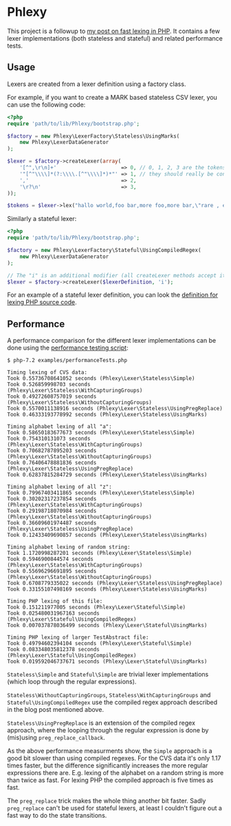 Phlexy
======

This project is a followup to [my post on fast lexing in PHP][lexing_blog_post]. It contains a few lexer implementations
(both stateless and stateful) and related performance tests.

Usage
-----

Lexers are created from a lexer definition using a factory class.

For example, if you want to create a MARK based stateless CSV lexer, you can use the following code:

```php
<?php
require 'path/to/lib/Phlexy/bootstrap.php';

$factory = new Phlexy\LexerFactory\Stateless\UsingMarks(
    new Phlexy\LexerDataGenerator
);

$lexer = $factory->createLexer(array(
    '[^",\r\n]+'                     => 0, // 0, 1, 2, 3 are the tokens
    '"[^"\\\\]*(?:\\\\.[^"\\\\]*)*"' => 1, // they should really be constants
    ','                              => 2,
    '\r?\n'                          => 3,
));

$tokens = $lexer->lex("hallo world,foo bar,more foo,more bar,\"rare , escape\",some more,stuff\n...");
```

Similarly a stateful lexer:

```php
<?php
require 'path/to/lib/Phlexy/bootstrap.php';

$factory = new Phlexy\LexerFactory\Stateful\UsingCompiledRegex(
    new Phlexy\LexerDataGenerator
);

// The "i" is an additional modifier (all createLexer methods accept it)
$lexer = $factory->createLexer($lexerDefinition, 'i');
```

For an example of a stateful lexer definition, you can look the [definition for lexing PHP source
code][php_lexer_definition].

Performance
-----------

A performance comparison for the different lexer implementations can be done using the [performance testing
script][performance_test_file]:

```
$ php-7.2 examples/performanceTests.php

Timing lexing of CVS data:
Took 0.55736708641052 seconds (Phlexy\Lexer\Stateless\Simple)
Took 0.526859998703 seconds (Phlexy\Lexer\Stateless\WithCapturingGroups)
Took 0.49272608757019 seconds (Phlexy\Lexer\Stateless\WithoutCapturingGroups)
Took 0.5570011138916 seconds (Phlexy\Lexer\Stateless\UsingPregReplace)
Took 0.46333193778992 seconds (Phlexy\Lexer\Stateless\UsingMarks)

Timing alphabet lexing of all "a":
Took 0.58650183677673 seconds (Phlexy\Lexer\Stateless\Simple)
Took 0.754310131073 seconds (Phlexy\Lexer\Stateless\WithCapturingGroups)
Took 0.70682787895203 seconds (Phlexy\Lexer\Stateless\WithoutCapturingGroups)
Took 0.76406478881836 seconds (Phlexy\Lexer\Stateless\UsingPregReplace)
Took 0.62837815284729 seconds (Phlexy\Lexer\Stateless\UsingMarks)

Timing alphabet lexing of all "z":
Took 0.79967403411865 seconds (Phlexy\Lexer\Stateless\Simple)
Took 0.30202317237854 seconds (Phlexy\Lexer\Stateless\WithCapturingGroups)
Took 0.29198718070984 seconds (Phlexy\Lexer\Stateless\WithoutCapturingGroups)
Took 0.36609601974487 seconds (Phlexy\Lexer\Stateless\UsingPregReplace)
Took 0.12433409690857 seconds (Phlexy\Lexer\Stateless\UsingMarks)

Timing alphabet lexing of random string:
Took 1.1720998287201 seconds (Phlexy\Lexer\Stateless\Simple)
Took 0.5946900844574 seconds (Phlexy\Lexer\Stateless\WithCapturingGroups)
Took 0.55696296691895 seconds (Phlexy\Lexer\Stateless\WithoutCapturingGroups)
Took 0.6708779335022 seconds (Phlexy\Lexer\Stateless\UsingPregReplace)
Took 0.33155107498169 seconds (Phlexy\Lexer\Stateless\UsingMarks)

Timing PHP lexing of this file:
Took 0.151211977005 seconds (Phlexy\Lexer\Stateful\Simple)
Took 0.025480031967163 seconds (Phlexy\Lexer\Stateful\UsingCompiledRegex)
Took 0.007037878036499 seconds (Phlexy\Lexer\Stateful\UsingMarks)

Timing PHP lexing of larger TestAbstract file:
Took 0.49794602394104 seconds (Phlexy\Lexer\Stateful\Simple)
Took 0.083348035812378 seconds (Phlexy\Lexer\Stateful\UsingCompiledRegex)
Took 0.019592046737671 seconds (Phlexy\Lexer\Stateful\UsingMarks)
```

`Stateless\Simple` and `Stateful\Simple` are trivial lexer implementations (which loop through the regular expressions).

`Stateless\WithoutCapturingGroups`, `Stateless\WithCapturingGroups` and `Stateful\UsingCompiledRegex` use the compiled
regex approach described in the blog post mentioned above.

`Stateless\UsingPregReplace` is an extension of the compiled regex approach, where the looping through the regular
expression is done by (mis)using `preg_replace_callback`.

As the above performance measurments show, the `Simple` approach is a good bit slower than using compiled regexes. For
the CVS data it's only 1.17 times faster, but the difference significantly increases the more regular expressions there
are. E.g. lexing of the alphabet on a random string is more than twice as fast. For lexing PHP the compiled approach
is five times as fast.

The `preg_replace` trick makes the whole thing another bit faster. Sadly `preg_replace` can't be used for stateful
lexers, at least I couldn't figure out a fast way to do the state transitions.

 [lexing_blog_post]: http://nikic.github.com/2011/10/23/Improving-lexing-performance-in-PHP.html
 [php_lexer_definition]: https://github.com/nikic/Phlexy/blob/master/examples/phpLexerDefinition.php
 [performance_test_file]: https://github.com/nikic/Phlexy/blob/master/examples/performanceTests.php